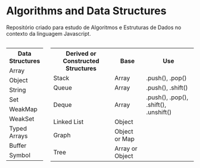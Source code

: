 # Algorithms and Data Structures
Repositório criado para estudo de Algoritmos e Estruturas de Dados no contexto da linguagem Javascript.

<div style="display: flex; gap: 20px;">
  <div>
    <table>
      <tr><th>Data Structures</th></tr>
      <tr><td>Array</td></tr>
      <tr><td>Object</td></tr>
      <tr><td>String</td></tr>
      <tr><td>Set</td></tr>
      <tr><td>WeakMap</td></tr>
      <tr><td>WeakSet</td></tr>
      <tr><td>Typed Arrays</td></tr>
      <tr><td>Buffer</td></tr>
      <tr><td>Symbol</td></tr>
    </table>
  </div>
  <div>
    <table>
      <tr>
        <th>Derived or Constructed Structures</th>
        <th>Base</th>
        <th>Use</th>
      </tr>
      <tr>
        <td>Stack</td>
        <td>Array</td>
        <td>.push(), .pop()</td>
      </tr>
      <tr>
        <td>Queue</td>
        <td>Array</td>
        <td>.push(), .shift()</td>
      </tr>
      <tr>
        <td>Deque</td>
        <td>Array</td>
        <td>.push(), .pop(), .shift(), .unshift()</td>
      </tr>
      <tr>
        <td>Linked List</td>
        <td>Object</td>
        <td></td>
      </tr>
      <tr>
        <td>Graph</td>
        <td>Object or Map</td>
        <td></td>
      </tr>
      <tr>
        <td>Tree</td>
        <td>Array or Object</td>
        <td></td>
      </tr>
    </table>
  </div>
</div>
